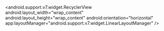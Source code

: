 <android.support.v7.widget.RecyclerView
        android:layout_width="wrap_content"
        android:layout_height="wrap_content"
        android:orientation="horizontal"
        app:layoutManager="android.support.v7.widget.LinearLayoutManager" />
